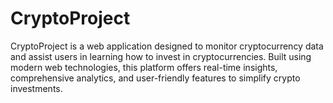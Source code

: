 # CryptoProject

CryptoProject is a web application designed to monitor cryptocurrency data and assist users in learning how to invest in cryptocurrencies. Built using modern web technologies, this platform offers real-time insights, comprehensive analytics, and user-friendly features to simplify crypto investments.
